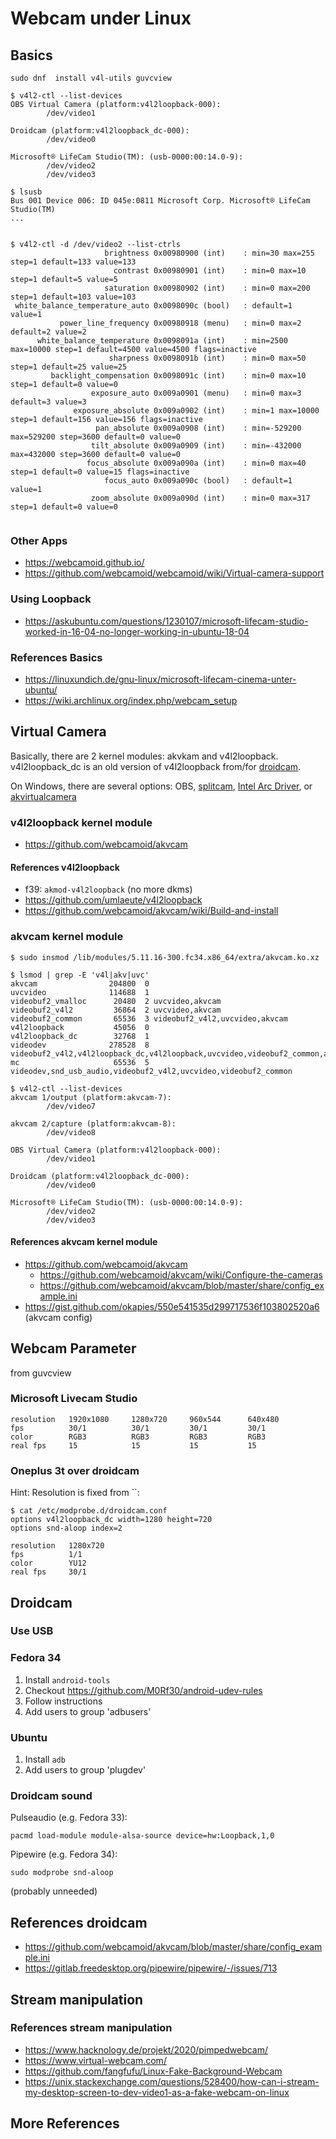 # Webcam under Linux

## Basics

```
sudo dnf  install v4l-utils guvcview

$ v4l2-ctl --list-devices
OBS Virtual Camera (platform:v4l2loopback-000):
        /dev/video1

Droidcam (platform:v4l2loopback_dc-000):
        /dev/video0

Microsoft® LifeCam Studio(TM): (usb-0000:00:14.0-9):
        /dev/video2
        /dev/video3
        
$ lsusb
Bus 001 Device 006: ID 045e:0811 Microsoft Corp. Microsoft® LifeCam Studio(TM)
... 


$ v4l2-ctl -d /dev/video2 --list-ctrls
                     brightness 0x00980900 (int)    : min=30 max=255 step=1 default=133 value=133
                       contrast 0x00980901 (int)    : min=0 max=10 step=1 default=5 value=5
                     saturation 0x00980902 (int)    : min=0 max=200 step=1 default=103 value=103
 white_balance_temperature_auto 0x0098090c (bool)   : default=1 value=1
           power_line_frequency 0x00980918 (menu)   : min=0 max=2 default=2 value=2
      white_balance_temperature 0x0098091a (int)    : min=2500 max=10000 step=1 default=4500 value=4500 flags=inactive
                      sharpness 0x0098091b (int)    : min=0 max=50 step=1 default=25 value=25
         backlight_compensation 0x0098091c (int)    : min=0 max=10 step=1 default=0 value=0
                  exposure_auto 0x009a0901 (menu)   : min=0 max=3 default=3 value=3
              exposure_absolute 0x009a0902 (int)    : min=1 max=10000 step=1 default=156 value=156 flags=inactive
                   pan_absolute 0x009a0908 (int)    : min=-529200 max=529200 step=3600 default=0 value=0
                  tilt_absolute 0x009a0909 (int)    : min=-432000 max=432000 step=3600 default=0 value=0
                 focus_absolute 0x009a090a (int)    : min=0 max=40 step=1 default=0 value=15 flags=inactive
                     focus_auto 0x009a090c (bool)   : default=1 value=1
                  zoom_absolute 0x009a090d (int)    : min=0 max=317 step=1 default=0 value=0


```

### Other Apps

* https://webcamoid.github.io/
* https://github.com/webcamoid/webcamoid/wiki/Virtual-camera-support

### Using Loopback

* https://askubuntu.com/questions/1230107/microsoft-lifecam-studio-worked-in-16-04-no-longer-working-in-ubuntu-18-04

### References Basics

* https://linuxundich.de/gnu-linux/microsoft-lifecam-cinema-unter-ubuntu/
* https://wiki.archlinux.org/index.php/webcam_setup

## Virtual Camera

Basically, there are 2 kernel modules: akvkam and v4l2loopback. v4l2loopback_dc is an old version of v4l2loopback from/for [droidcam](https://www.dev47apps.com/).

On Windows, there are several options: OBS, [splitcam](https://splitcam.de.softonic.com/), [Intel Arc Driver](https://www.intel.de/content/www/de/de/products/docs/discrete-gpus/arc/software/drivers.html), or [akvirtualcamera](https://github.com/webcamoid/akvirtualcamera)

### v4l2loopback kernel module

* https://github.com/webcamoid/akvcam

#### References v4l2loopback

* f39: `akmod-v4l2loopback` (no more dkms)
* https://github.com/umlaeute/v4l2loopback
* https://github.com/webcamoid/akvcam/wiki/Build-and-install

### akvcam kernel module

```
$ sudo insmod /lib/modules/5.11.16-300.fc34.x86_64/extra/akvcam.ko.xz

$ lsmod | grep -E 'v4l|akv|uvc'
akvcam                204800  0
uvcvideo              114688  1
videobuf2_vmalloc      20480  2 uvcvideo,akvcam
videobuf2_v4l2         36864  2 uvcvideo,akvcam
videobuf2_common       65536  3 videobuf2_v4l2,uvcvideo,akvcam
v4l2loopback           45056  0
v4l2loopback_dc        32768  1
videodev              278528  8 videobuf2_v4l2,v4l2loopback_dc,v4l2loopback,uvcvideo,videobuf2_common,akvcam
mc                     65536  5 videodev,snd_usb_audio,videobuf2_v4l2,uvcvideo,videobuf2_common

$ v4l2-ctl --list-devices
akvcam 1/output (platform:akvcam-7):
        /dev/video7

akvcam 2/capture (platform:akvcam-8):
        /dev/video8

OBS Virtual Camera (platform:v4l2loopback-000):
        /dev/video1

Droidcam (platform:v4l2loopback_dc-000):
        /dev/video0

Microsoft® LifeCam Studio(TM): (usb-0000:00:14.0-9):
        /dev/video2
        /dev/video3

```

#### References akvcam kernel module

* https://github.com/webcamoid/akvcam
  + https://github.com/webcamoid/akvcam/wiki/Configure-the-cameras
  + https://github.com/webcamoid/akvcam/blob/master/share/config_example.ini
* https://gist.github.com/okapies/550e541535d299717536f103802520a6 (akvcam config)

## Webcam Parameter

from guvcview

### Microsoft Livecam Studio

```
resolution   1920x1080     1280x720     960x544      640x480
fps          30/1          30/1         30/1         30/1
color        RGB3          RGB3         RGB3         RGB3
real fps     15            15           15           15
```

### Oneplus 3t over droidcam

Hint: Resolution is fixed from ``:
```
$ cat /etc/modprobe.d/droidcam.conf 
options v4l2loopback_dc width=1280 height=720
options snd-aloop index=2
```

```
resolution   1280x720
fps          1/1
color        YU12
real fps     30/1
```

## Droidcam

### Use USB

### Fedora 34

1. Install `android-tools`
2. Checkout https://github.com/M0Rf30/android-udev-rules
3. Follow instructions
4. Add users to group 'adbusers'

### Ubuntu

1. Install `adb`
2. Add users to group 'plugdev'

### Droidcam sound

Pulseaudio (e.g. Fedora 33):
```
pacmd load-module module-alsa-source device=hw:Loopback,1,0
```

Pipewire (e.g. Fedora 34):
```
sudo modprobe snd-aloop
```
(probably unneeded)

## References droidcam

* https://github.com/webcamoid/akvcam/blob/master/share/config_example.ini
* https://gitlab.freedesktop.org/pipewire/pipewire/-/issues/713


## Stream manipulation


### References stream manipulation

* https://www.hacknology.de/projekt/2020/pimpedwebcam/
* https://www.virtual-webcam.com/
* https://github.com/fangfufu/Linux-Fake-Background-Webcam
* https://unix.stackexchange.com/questions/528400/how-can-i-stream-my-desktop-screen-to-dev-video1-as-a-fake-webcam-on-linux

## More References

